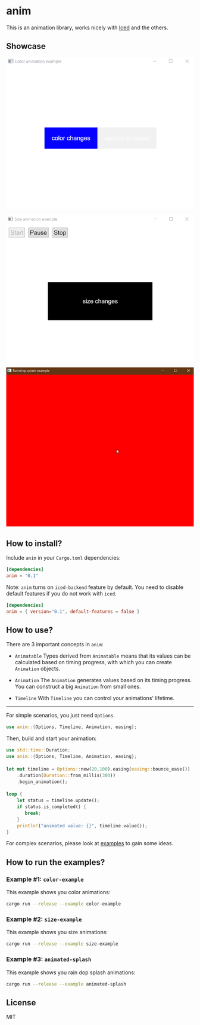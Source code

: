 # anim
<!-- [![Test and Build](https://github.com/joylei/anim-rs/workflows/Test%20and%20Build/badge.svg?branch=master)](https://github.com/joylei/anim-rs/actions?query=workflow%3A%22Test+and+Build%22)
[![Documentation](https://docs.rs/anim/badge.svg)](https://docs.rs/anim)
[![Crates.io](https://img.shields.io/crates/v/anim.svg)](https://crates.io/crates/anim)
[![License](https://img.shields.io/crates/l/anim.svg)](https://github.com/joylei/anim-rs/blob/master/LICENSE) -->

This is an animation library, works nicely with [Iced](https://github.com/hecrj/iced)  and the others.

## Showcase

<center>

![Color&Opacity Animation Example](./images/color-example.gif)

![Size Animation Example](./images/size-example.gif)

![Raindrop Splash Animation](./images/animated-splash.gif)

</center>

## How to install?

Include `anim` in your `Cargo.toml` dependencies:

```toml
[dependencies]
anim = "0.1"
```

Note: `anim` turns on `iced-backend` feature by default. You need to disable default features if you do not work with `iced`.

```toml
[dependencies]
anim = { version="0.1", default-features = false }
```

## How to use?

There are 3 important concepts in `anim`:
- `Animatable`
Types derived from `Animatable` means that its values can be calculated based on timing progress, with which you can create `Animation` objects.

- `Animation`
The `Animation` generates values based on its timing progress. You can construct a big `Animation`  from small ones.

- `Timeline`
With `Timeline` you can control your animations' lifetime.

---

For simple scenarios, you just need `Options`.

```rust
use anim::{Options, Timeline, Animation, easing};
```

Then, build and start your animation:

```rust
use std::time::Duration;
use anim::{Options, Timeline, Animation, easing};

let mut timeline = Options::new(20,100).easing(easing::bounce_ease())
    .duration(Duration::from_millis(300))
    .begin_animation();

loop {
    let status = timeline.update();
    if status.is_completed() {
       break;
    }
    println!("animated value: {}", timeline.value());
}
```

For complex scenarios, please look at [examples](./examples/) to gain some ideas.


## How to run the examples?

### Example #1: `color-example`

This example shows you color animations:

```sh
cargo run --release --example color-example
```

### Example #2: `size-example`

This example shows you size animations:

```sh
cargo run --release --example size-example
```

### Example #3: `animated-splash`

This example shows you rain dop splash animations:

```sh
cargo run --release --example animated-splash
```

## License

MIT
